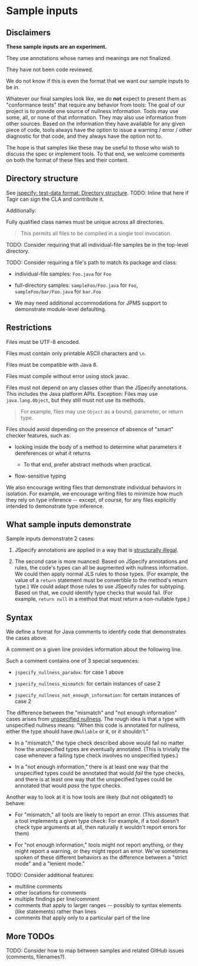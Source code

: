 # Sample inputs

## Disclaimers

**These sample inputs are an experiment.**

They use annotations whose names and meanings are not finalized.

They have not been code reviewed.

We do not know if this is even the format that we want our sample inputs to be
in.

Whatever our final samples look like, we do **not** expect to present them as
"conformance tests" that require any behavior from tools: The goal of our
project is to provide one source of nullness information. Tools may use some,
all, or none of that information. They may also use information from other
sources. Based on the information they have available for any given piece of
code, tools always have the option to issue a warning / error / other diagnostic
for that code, and they always have the option not to.

The hope is that samples like these may be useful to those who wish to discuss
the spec or implement tools. To that end, we welcome comments on both the format
of these files and their content.

## Directory structure

See
[jspecify: test-data format: Directory structure](https://docs.google.com/document/d/1JVH2p61kReO8bW4AKnbkpybPYlUulVmyNrR1WRIEE_k/edit#bookmark=id.2t1r58i5a03s).
TODO: Inline that here if Tagir can sign the CLA and contribute it.

Additionally:

Fully qualified class names must be unique across all directories.

> This permits all files to be compiled in a single tool invocation.

TODO: Consider requiring that all individual-file samples be in the top-level
directory.

TODO: Consider requiring a file's path to match its package and class:

-   individual-file samples: `Foo.java` for `Foo`

-   full-directory samples: `sampleFoo/Foo.java` for `Foo`,
    `sampleFoo/bar/Foo.java` for `bar.Foo`

-   We may need additional accommodations for JPMS support to demonstrate
    module-level defaulting.

## Restrictions

Files must be UTF-8 encoded.

Files must contain only printable ASCII characters and `\n`.

Files must be compatible with Java 8.

Files must compile without error using stock javac.

Files must not depend on any classes other than the JSpecify annotations. This
includes the Java platform APIs. Exception: Files may use `java.lang.Object`,
but they still must not use its methods.

> For example, files may use `Object` as a bound, parameter, or return type.

Files should avoid depending on the presence of absence of "smart" checker
features, such as:

-   looking inside the body of a method to determine what parameters it
    dereferences or what it returns

    -   To that end, prefer abstract methods when practical.

-   flow-sensitive typing

We also encourage writing files that demonstrate individual behaviors in
isolation. For example, we encourage writing files to minimize how much they
rely on type inference -- except, of course, for any files explicitly intended
to demonstrate type inference.

## What sample inputs demonstrate

Sample inputs demonstrate 2 cases:

1.  JSpecify annotations are applied in a way that is
    [structurally illegal](https://docs.google.com/document/d/15NND5nBxMkZ-Us6wz3Pfbt4ODIaWaJ6JDs4w6h9kUaY/edit#heading=h.ib00ltjpj1xa).

    <!-- TODO: Are we happy with the term "illegal?" If so, use it in the comment text instead of "paradox?" -->

2.  The second case is more nuanced: Based on JSpecify annotations and rules,
    the code's types can all be augmented with nullness information. We could
    then apply normal JLS rules to those types. (For example, the value of a
    `return` statement must be convertible to the method's return type.) We
    could adapt those rules to use JSpecify rules for subtyping. Based on that,
    we could identify type checks that would fail. (For example, `return null`
    in a method that must return a non-nullable type.)

    <!-- TODO: Update links to point to the markup-format spec and glossary. -->

## Syntax

We define a format for Java comments to identify code that demonstrates the
cases above.

A comment on a given line provides information about the following line.

Such a comment contains one of 3 special sequences:

-   `jspecify_nullness_paradox`: for case 1 above

-   `jspecify_nullness_mismatch`: for certain instances of case 2

-   `jspecify_nullness_not_enough_information`: for certain instances of case 2

The difference between the "mismatch" and "not enough information" cases arises
from
[unspecified nullness](https://docs.google.com/document/d/1KQrBxwaVIPIac_6SCf--w-vZBeHkTvtaqPSU_icIccc/edit#bookmark=id.xb9w6p3ilsq3).
The rough idea is that a type with unspecified nullness means: "When this code
is annotated for nullness, either the type should have `@Nullable` or it, or it
shouldn't."

-   In a "mismatch," the type check described above would fail no matter how the
    unspecified types are eventually annotated. (This is trivially the case
    whenever a failing type check involves no unspecified types.)

-   In a "not enough information," there is at least one way that the
    unspecified types could be annotated that would _fail_ the type checks, and
    there is at least one way that the unspecified types could be annotated that
    would _pass_ the type checks.

Another way to look at it is how tools are likely (but not obligated!) to
behave:

-   For "mismatch," all tools are likely to report an error. (This assumes that
    a tool implements a given type check: For example, if a tool doesn't check
    type arguments at all, then naturally it wouldn't report errors for them)

-   For "not enough information," tools might not report anything, or they might
    report a warning, or they might report an error. We've sometimes spoken of
    these different behaviors as the difference between a "strict mode" and a
    "lenient mode."

TODO: Consider additional features:

-   multiline comments
-   other locations for comments
-   multiple findings per line/comment
-   comments that apply to larger ranges -- possibly to syntax elements (like
    statements) rather than lines
-   comments that apply only to a particular part of the line

## More TODOs

TODO: Consider how to map between samples and related GitHub issues (comments,
filenames?).
